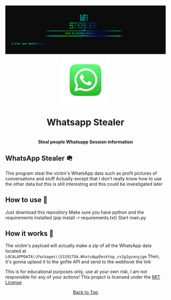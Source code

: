 <a id="top"></a>
<h1 align="center">
  <br>
  <a href="https://github.com/xpierroz/WhatsappStealer"><img src="assets/home.png" alt="R"></a>
  <a href="https://github.com/xpierroz/WhatsappStealer"><img src="assets/whatsapp.png" width="150" alt="R"></a>
  <br>
  <br>
 Whatsapp Stealer
  <br>
</h1>

<div align="center">
    <br>
    <b>
        Steal people Whatsapp Session information 
    </b>
</div>

## WhatsApp Stealer 🪖

This program steal the victim's WhatsApp data such as profil pictures of conversations and stuff
Actually except that I don't really know how to use the other data but this is still interesting and this could be investigated later

## How to use 📖

Just download this repository
Make sure you have python and the requirements installed (pip install -r requirements.txt)
Start main.py 

## How it works 🤔

The victim's payload will actually make a zip of all the WhatsApp data located at `LOCALAPPDATA\\Packages\\5319275A.WhatsAppDesktop_cv1g1gvanyjgm` 
Then, it's gonna uplaod it to the gofile API and send to the webhook the link

This is for educational purposes only, use at your own risk, I am not responsible for any of your actions!
This project is licensed under the <a href="https://mit-license.org/.">MIT License</a>

<p align="center"><a href=#top>Back to Top</a></p>
